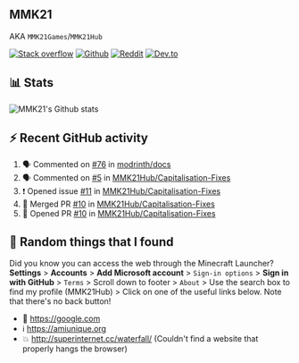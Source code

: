 ## MMK21
AKA `MMK21Games`/`MMK21Hub`

[![Stack overflow](https://img.shields.io/badge/Stack_Overflow-FE7A16?style=for-the-badge&logo=stack-overflow&logoColor=white)](https://stackoverflow.com/users/11519302/mmk21)
[![Github](https://img.shields.io/badge/GitHub-100000?style=for-the-badge&logo=github&logoColor=white)](https://github.com/MMK21Hub)
[![Reddit](https://img.shields.io/badge/Reddit-FF4500?style=for-the-badge&logo=reddit&logoColor=white)](https://www.reddit.com/user/mmk21games)
[![Dev.to](https://img.shields.io/badge/dev.to-0A0A0A?style=for-the-badge&logo=dev.to&logoColor=white)](https://dev.to/mmk21)

## 📊 Stats 

![MMK21's Github stats](https://github-readme-stats.vercel.app/api?username=MMK21Hub&show_icons=true&theme=dark&bg_color=171b22&text_color=CCCCCC&hide_border=true)

## ⚡ Recent GitHub activity

<!--START_SECTION:activity-->
1. 🗣 Commented on [#76](https://github.com/modrinth/docs/issues/76) in [modrinth/docs](https://github.com/modrinth/docs)
2. 🗣 Commented on [#5](https://github.com/MMK21Hub/Capitalisation-Fixes/issues/5) in [MMK21Hub/Capitalisation-Fixes](https://github.com/MMK21Hub/Capitalisation-Fixes)
3. ❗️ Opened issue [#11](https://github.com/MMK21Hub/Capitalisation-Fixes/issues/11) in [MMK21Hub/Capitalisation-Fixes](https://github.com/MMK21Hub/Capitalisation-Fixes)
4. 🎉 Merged PR [#10](https://github.com/MMK21Hub/Capitalisation-Fixes/pull/10) in [MMK21Hub/Capitalisation-Fixes](https://github.com/MMK21Hub/Capitalisation-Fixes)
5. 💪 Opened PR [#10](https://github.com/MMK21Hub/Capitalisation-Fixes/pull/10) in [MMK21Hub/Capitalisation-Fixes](https://github.com/MMK21Hub/Capitalisation-Fixes)
<!--END_SECTION:activity-->

## 🙂 Random things that I found

Did you know you can access the web through the Minecraft Launcher? **Settings** > **Accounts** > **Add Microsoft account** > `Sign-in options` > **Sign in with GitHub** > `Terms` > Scroll down to footer > `About` > Use the search box to find my profile (MMK21Hub) > Click on one of the useful links below. Note that there's no back button!

* 🔎 <https://google.com>
* ℹ️ <https://amiunique.org>
* 💥 <http://superinternet.cc/waterfall/> (Couldn't find a website that properly hangs the browser)
